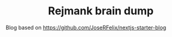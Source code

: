 <h1 align="center">
  Rejmank brain dump
</h1>

Blog based on https://github.com/JoseRFelix/nextjs-starter-blog
